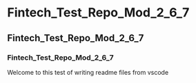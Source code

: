 # Fintech_Test_Repo_Mod_2_6_7

## Fintech_Test_Repo_Mod_2_6_7

### Fintech_Test_Repo_Mod_2_6_7

Welcome to this test of writing readme files from vscode


